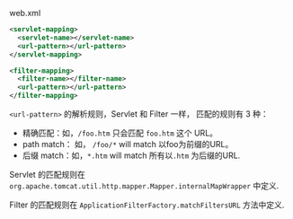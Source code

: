 web.xml

```xml
<servlet-mapping>
  <servlet-name></servlet-name>
  <url-pattern></url-pattern>
</servlet-mapping>

<filter-mapping>
  <filter-name></filter-name>
  <url-pattern></url-pattern>
</filter-mapping>
```



`<url-pattern>` 的解析规则，Servlet 和 Filter 一样， 匹配的规则有 3 种：

- 精确匹配：如，`/foo.htm` 只会匹配 `foo.htm` 这个 URL。
- path match： 如， `/foo/*` will match 以foo为前缀的URL。
- 后缀 match：如，`*.htm` will match 所有以`.htm` 为后缀的URL.




Servlet 的匹配规则在 `org.apache.tomcat.util.http.mapper.Mapper.internalMapWrapper` 中定义.



Filter 的匹配规则在 `ApplicationFilterFactory.matchFiltersURL` 方法中定义.